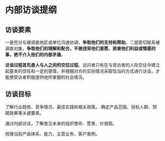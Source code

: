# 内部访谈提纲

## 访谈要素

一是充分与被调查地区或单位沟通协调，**争取他们的支持和帮助**。二是密切联系被调查对象，**争取他们的理解和配合，不做违背他们意愿、损害他们利益或情感的事，绝不介入他们的内部矛盾**。

**访谈过程首先是人与人之间的交往过程**。访问者只有在与受访者的人际交往中建立起基本的信任和一定的感情，并根据对方的实际情况采取恰当的方式进行访谈，才能使受访者积极提供他所掌握的社会情况。



## 访谈目标

了解行业趋势、竞争情况、最佳实践和相关政策。 确定产品范围、目标人群、预期效果等关键要素。



通过内部访谈，了解食见未来的组织使命、愿景、价值观。

梳理当前产品体系、能力、主营业务、客户案例。

